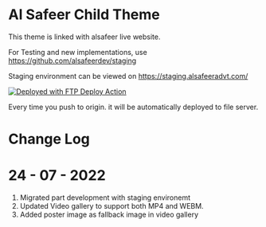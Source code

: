 # Al Safeer Child Theme

This theme is linked with alsafeer live website.

For Testing and new implementations, use https://github.com/alsafeerdev/staging

Staging environment can be viewed on https://staging.alsafeeradvt.com/

[<img alt="Deployed with FTP Deploy Action" src="https://img.shields.io/badge/Deployed With-FTP DEPLOY ACTION-%3CCOLOR%3E?style=for-the-badge&color=2b9348">](https://github.com/SamKirkland/FTP-Deploy-Action)

Every time you push to origin. it will be automatically deployed to file server.

# Change Log

# 24 - 07 - 2022

1. Migrated part development with staging environemt
2. Updated Video gallery to support both MP4 and WEBM.
3. Added poster image as fallback image in video gallery

